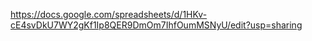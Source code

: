 https://docs.google.com/spreadsheets/d/1HKv-cE4svDkU7WY2gKf1Ip8QER9DmOm7IhfOumMSNyU/edit?usp=sharing
